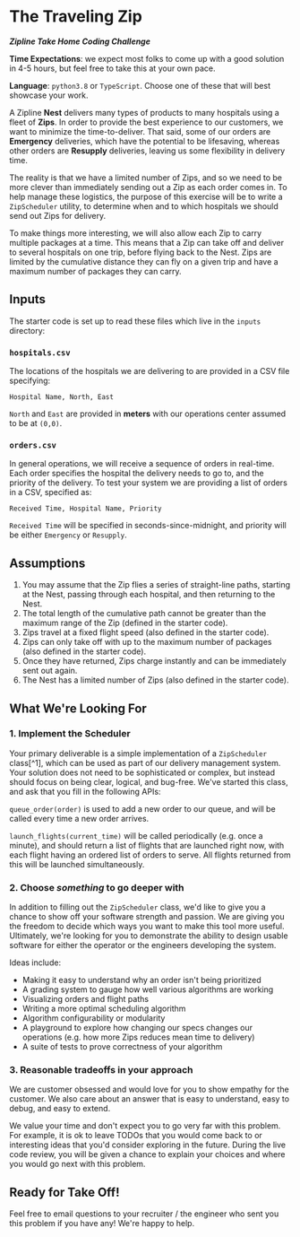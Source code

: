# The Traveling Zip

_**Zipline Take Home Coding Challenge**_

**Time Expectations**: we expect most folks to come up with a good solution in 4-5 hours, but feel free to take this at your own pace.

**Language**: `python3.8` or `TypeScript`. Choose one of these that will best showcase your work.

A Zipline **Nest** delivers many types of products to many hospitals using a fleet of **Zips**. In order to provide the best experience to our customers, we want to minimize the time-to-deliver. That said, some of our orders are **Emergency** deliveries, which have the potential to be lifesaving, whereas other orders are **Resupply** deliveries, leaving us some flexibility in delivery time.

The reality is that we have a limited number of Zips, and so we need to be more clever than immediately sending out a Zip as each order comes in. To help manage these logistics, the purpose of this exercise will be to write a `ZipScheduler` utility, to determine when and to which hospitals we should send out Zips for delivery.

To make things more interesting, we will also allow each Zip to carry multiple packages at a time. This means that a Zip can take off and deliver to several hospitals on one trip, before flying back to the Nest. Zips are limited by the cumulative distance they can fly on a given trip and have a maximum number of packages they can carry.

## Inputs

The starter code is set up to read these files which live in the `inputs` directory:

### `hospitals.csv`
The locations of the hospitals we are delivering to are provided in a CSV file specifying:

`Hospital Name, North, East`

`North` and `East` are provided in **meters** with our operations center assumed to be at `(0,0)`.

### `orders.csv`
In general operations, we will receive a sequence of orders in real-time. Each order specifies the hospital the delivery needs to go to, and the priority of the delivery. To test your system we are providing a list of orders in a CSV, specified as:

`Received Time, Hospital Name, Priority`

`Received Time` will be specified in seconds-since-midnight, and priority will be either `Emergency` or `Resupply`.

## Assumptions

1. You may assume that the Zip flies a series of straight-line paths, starting at the Nest, passing through each hospital, and then returning to the Nest.
2. The total length of the cumulative path cannot be greater than the maximum range of the Zip (defined in the starter code).
3. Zips travel at a fixed flight speed (also defined in the starter code).
4. Zips can only take off with up to the maximum number of packages (also defined in the starter code).
5. Once they have returned, Zips charge instantly and can be immediately sent out again.
6. The Nest has a limited number of Zips (also defined in the starter code).

## What We're Looking For

### 1. Implement the Scheduler

Your primary deliverable is a simple implementation of a `ZipScheduler` class[^1], which can be used as part of our delivery management system. Your solution does not need to be sophisticated or complex, but instead should focus on being clear, logical, and bug-free. We've started this class, and ask that you fill in the following APIs:

`queue_order(order)` is used to add a new order to our queue, and will be called every time a new order arrives.

`launch_flights(current_time)` will be called periodically (e.g. once a minute), and should return a list of flights that are launched right now, with each flight having an ordered list of orders to serve. All flights returned from this will be launched simultaneously.

### 2. Choose _something_ to go deeper with

In addition to filling out the `ZipScheduler` class, we'd like to give you a chance to show off your software strength and passion. We are giving you the freedom to decide which ways you want to make this tool more useful. Ultimately, we're looking for you to demonstrate the ability to design usable software for either the operator or the engineers developing the system.

Ideas include:
- Making it easy to understand why an order isn't being prioritized
- A grading system to gauge how well various algorithms are working
- Visualizing orders and flight paths
- Writing a more optimal scheduling algorithm
- Algorithm configurability or modularity
- A playground to explore how changing our specs changes our operations (e.g. how more Zips reduces mean time to delivery)
- A suite of tests to prove correctness of your algorithm

### 3. Reasonable tradeoffs in your approach

We are customer obsessed and would love for you to show empathy for the customer. We also care about an answer that is easy to understand, easy to debug, and easy to extend.

We value your time and don't expect you to go very far with this problem. For example, it is ok to leave TODOs that you would come back to or interesting ideas that you'd consider exploring in the future. During the live code review, you will be given a chance to explain your choices and where you would go next with this problem.

## Ready for Take Off!

Feel free to email questions to your recruiter / the engineer who sent you this problem if you have any! We're happy to help.
